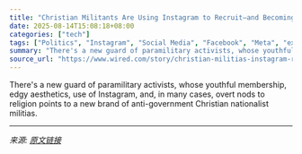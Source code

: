 ```yaml
---
title: "Christian Militants Are Using Instagram to Recruit—and Becoming Influencers in the Process"
date: 2025-08-14T15:08:18+08:00
categories: ["tech"]
tags: ["Politics", "Instagram", "Social Media", "Facebook", "Meta", "extremism", "politics", "Extreme Posting"]
summary: "There's a new guard of paramilitary activists, whose youthful membership, edgy aesthetics, use of Instagram, and, in many cases, overt nods to religion points to a new brand of anti-government Christi"
source_url: "https://www.wired.com/story/christian-militias-instagram-recruit-influencers/"
---
```


There's a new guard of paramilitary activists, whose youthful membership, edgy aesthetics, use of Instagram, and, in many cases, overt nods to religion points to a new brand of anti-government Christian nationalist militias.

---

*来源: [原文链接](https://www.wired.com/story/christian-militias-instagram-recruit-influencers/)*
